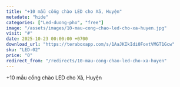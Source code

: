 ```yaml
---
title: "+10 mẫu cổng chào LED cho Xã, Huyện"
metadate: "hide"
categories: ["Led-duong-pho", "free"]
image: "/assets/images/10-mau-cong-chao-led-cho-xa-huyen.jpg"
visit: "#"
date: 2025-10-23 00:00:00 +0700
download_url: "https://teraboxapp.com/s/1AaJKIkIdi0FoxtVMGT1Gcw"
sku: "LED-02"
price: "0"
redirect_from: "/redirects/10-mau-cong-chao-led-cho-xa-huyen"
---
```

+10 mẫu cổng chào LED cho Xã, Huyện
